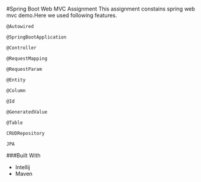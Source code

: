 #Spring Boot Web MVC Assignment
This assignment constains spring web mvc demo.Here we used following features.

```
@Autowired
```
```
@SpringBootApplication
``` 
```
@Controller
```
```
@RequestMapping
```
```
@RequestParam
```
```
@Entity
```
```
@Column
```
```
@Id
```
```
@GeneratedValue
```
```
@Table
```
```
CRUDRepository
```
```
JPA
```
###Built With
* Intellij
* Maven